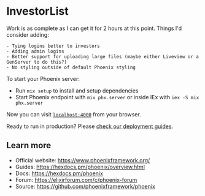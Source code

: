 # InvestorList

Work is as complete as I can get it for 2 hours at this point. Things I'd consider adding:

    - Tying logins better to investors
    - Adding admin logins
    - Better support for uploading large files (maybe either Liveview or a GenServer to do this?)
    - No styling outside of default Phoenix styling

To start your Phoenix server:

  * Run `mix setup` to install and setup dependencies
  * Start Phoenix endpoint with `mix phx.server` or inside IEx with `iex -S mix phx.server`

Now you can visit [`localhost:4000`](http://localhost:4000) from your browser.

Ready to run in production? Please [check our deployment guides](https://hexdocs.pm/phoenix/deployment.html).

## Learn more

  * Official website: https://www.phoenixframework.org/
  * Guides: https://hexdocs.pm/phoenix/overview.html
  * Docs: https://hexdocs.pm/phoenix
  * Forum: https://elixirforum.com/c/phoenix-forum
  * Source: https://github.com/phoenixframework/phoenix
